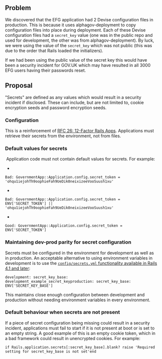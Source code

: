 ## Problem

We discovered that the EFG application had 2 Devise configuration files in production. This is because it uses alphagov-deployment to copy configuration files into place during deployment. Each of these Devise configuration files had a `secret_key` value (one was in the public repo and used for development, the other was from alphagov-deployment). By luck, we were using the value of the `secret_key` which was not public (this was due to the order that Rails loaded the initializers).

If we had been using the public value of the secret key this would have been a security incident for GOV.UK which may have resulted in all 3000 EFG users having their passwords reset.

## Proposal

"Secrets" are defined as any values which would result in a security incident if disclosed. These can include, but are not limited to, cookie encryption seeds and password encryption seeds.

### Configuration

This is a reinforcement of [RFC 26: 12-Factor Rails Apps](https://gov-uk.atlassian.net/wiki/display/GOVUK/RFC+26%3A+12-Factor+Rails+Apps). Applications must retrieve their secrets from the environment, not from files.

### Default values for secrets

&nbsp;Application code must not contain default values for secrets. For example:

- 
```
Bad: GovernmentApp::Application.config.secret_token = 'ohqu1iejohTh9oophieFah9UeDik0neixizeeVooSuush1xu'
```
- 
```
Bad: GovernmentApp::Application.config.secret_token = ENV['SECRET_TOKEN'] || 'ohqu1iejohTh9oophieFah9UeDik0neixizeeVooSuush1xu'
```
- 
```
Good: GovernmentApp::Application.config.secret_token = ENV['SECRET_TOKEN']
```

### Maintaining dev-prod parity for secret configuration

Secrets must be configured in the environment for development as well as in production. An acceptable alternative to using environment variables in development is to use the [`config/secrets.yml` functionality available in Rails 4.1 and later](http://edgeguides.rubyonrails.org/4_1_release_notes.html#config-secrets-yml):

```
development: secret_key_base: development_example_secret_keyproduction: secret_key_base: ENV['SECRET_KEY_BASE']
```

This maintains close enough configuration between development and production without needing environment variables in every environment.

### Default behaviour when secrets are not present

If a piece of secret configuration being missing could result in a security incident, applications must fail to start if it is not present at boot or is set to an empty string. A good example of this is an empty cookie token, which in a bad framework could result in unencrypted cookies. For example:

```
if Rails.application.secrets[:secret_key_base].blank? raise 'Required setting for secret_key_base is not set'end
```

